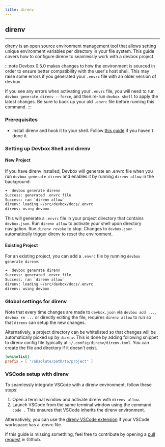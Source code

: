 ```yaml
---
title: direnv 
---
```



## direnv
___
[direnv](https://direnv.net) is an open source environment management tool that allows setting unique environment variables per directory in your file system. This guide covers how to configure direnv to seamlessly work with a devbox project.

:::note 
Devbox 0.5.0 makes changes to how the environment is sourced in order to ensure better compatibility with the user's host shell. This may raise some errors if you generated your `.envrc` file with an older version of devbox.
    
If you see any errors when activating your `.envrc` file, you will need to run `devbox generate direnv --force`, and then re-run `devbox shell` to apply the latest changes. Be sure to back up your old `.envrc` file before running this command.
:::

### Prerequisites
* Install direnv and hook it to your shell. Follow [this guide](https://direnv.net/#basic-installation) if you haven't done it. 

### Setting up Devbox Shell and direnv

#### New Project

If you have direnv installed, Devbox will generate an .envrc file when you run `devbox generate direnv` and enables it by running `direnv allow` in the background:

```bash
➜  devbox generate direnv
Success: generated .envrc file
Success: ran `direnv allow`
direnv: loading ~/src/devbox/docs/.envrc
direnv: using devbox
```

This will generate a `.envrc` file in your project directory that contains `devbox.json`. Run `direnv allow` to activate your shell upon directory navigation. Run `direnv revoke` to stop. Changes to `devbox.json` automatically trigger direnv to reset the environment.


#### Existing Project

For an existing project, you can add a `.envrc` file by running `devbox generate direnv`:

```bash
➜  devbox generate direnv
Success: generated .envrc file
Success: ran `direnv allow`
direnv: loading ~/src/devbox/docs/.envrc
direnv: using devbox
```

### Global settings for direnv

Note that every time changes are made to `devbox.json` via `devbox add ...`, `devbox rm ...` or directly editing the file, requires `direnv allow` to run so that `direnv` can setup the new changes.

Alternatively, a project directory can be whitelisted so that changes will be automatically picked up by `direnv`. This is done by adding following snippet to direnv config file typically at `~/.config/direnv/direnv.toml`. You can create the file and directory if it doesn't exist.

```toml
[whitelist]
prefix = [ "/absolute/path/to/project" ]

```

### VSCode setup with direnv

To seamlessly integrate VSCode with a direnv environment, follow these steps:

1. Open a terminal window and activate direnv with `direnv allow`.
2. Launch VSCode from the same terminal window using the command `code .` This ensures that VSCode inherits the direnv environment.

Alternatively, you can use the [direnv VSCode extension](https://marketplace.visualstudio.com/items?itemName=mkhl.direnv) if your VSCode workspace has a .envrc file.

If this guide is missing something, feel free to contribute by opening a [pull request](https://github.com/jetpack-io/devbox/pulls) in Github.
